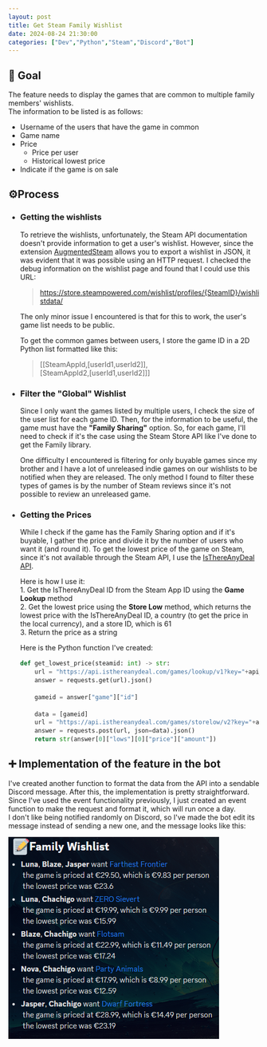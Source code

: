 ```yaml
---
layout: post
title: Get Steam Family Wishlist
date: 2024-08-24 21:30:00
categories: ["Dev","Python","Steam","Discord","Bot"]
---
```


## 🎯 Goal
The feature needs to display the games that are common to multiple family members' wishlists.  
The information to be listed is as follows:
- Username of the users that have the game in common
- Game name
- Price
    - Price per user
    - Historical lowest price
- Indicate if the game is on sale

## ⚙️Process
 - ### Getting the wishlists
     To retrieve the wishlists, unfortunately, the Steam API documentation doesn't provide information to get a user's wishlist. However, since the extension [AugmentedSteam](https://augmentedsteam.com/) allows you to export a wishlist in JSON, it was evident that it was possible using an HTTP request. I checked the debug information on the wishlist page and found that I could use this URL: 
    > https://store.steampowered.com/wishlist/profiles/{SteamID}/wishlistdata/  
    
    The only minor issue I encountered is that for this to work, the user's game list needs to be public.

    To get the common games between users, I store the game ID in a 2D Python list
    formatted like this: 
    > [[SteamAppId,[userId1,userId2]],  
    [SteamAppId2,[userId1,userId2]]]
    
 - ### Filter the "Global" Wishlist
    Since I only want the games listed by multiple users, I check the size of the user list for each game ID. Then, for the information to be useful, the game must have the **"Family Sharing"** option. So, for each game, I'll need to check if it's the case using the Steam Store API like I've done to get the Family library. 
 
    One difficulty I encountered is filtering for only buyable games since my brother and I have a lot of unreleased indie games on our wishlists to be notified when they are released. The only method I found to filter these types of games is by the number of Steam reviews since it's not possible to review an unreleased game.
 
 - ### Getting the Prices
    While I check if the game has the Family Sharing option and if it's buyable, I gather the price and divide it by the number of users who want it (and round it). To get the lowest price of the game on Steam, since it's not available through the Steam API, I use the [IsThereAnyDeal API](https://docs.isthereanydeal.com/).
    
    Here is how I use it:  
        1. Get the IsThereAnyDeal ID from the Steam App ID using the **Game Lookup** method  
        2. Get the lowest price using the **Store Low** method, which returns the lowest price with the IsThereAnyDeal ID, a country (to get the price in the local currency), and a store ID, which is 61  
        3. Return the price as a string
    
    Here is the Python function I've created:

    ```python
    def get_lowest_price(steamid: int) -> str:
        url = "https://api.isthereanydeal.com/games/lookup/v1?key="+api_key+"&appid="+str(steamid)
        answer = requests.get(url).json()
    
        gameid = answer["game"]["id"]
    
        data = [gameid]
        url = "https://api.isthereanydeal.com/games/storelow/v2?key="+api_key+"&country=FR&shops=61"
        answer = requests.post(url, json=data).json()
        return str(answer[0]["lows"][0]["price"]["amount"])
    ```
 
## ➕ Implementation of the feature in the bot
I've created another function to format the data from the API into a sendable Discord message. After this, the implementation is pretty straightforward. Since I've used the event functionality previously, I just created an event function to make the request and format it, which will run once a day.  
I don't like being notified randomly on Discord, so I've made the bot edit its message instead of sending a new one, and the message looks like this:

![discord Message](https://github.com/Chachigo/chachigo.github.io/blob/main/all_collections/_posts/img/wishlistMessage.png?raw=true)
